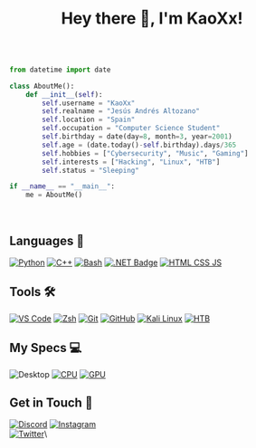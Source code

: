 <h1 align="center">Hey there 👋, I'm KaoXx!</h1>

<br />

<br />

```py
from datetime import date

class AboutMe():
    def __init__(self):
        self.username = "KaoXx"
        self.realname = "Jesús Andrés Altozano"
        self.location = "Spain"
        self.occupation = "Computer Science Student"
        self.birthday = date(day=8, month=3, year=2001)
        self.age = (date.today()-self.birthday).days/365 
        self.hobbies = ["Cybersecurity", "Music", "Gaming"]
        self.interests = ["Hacking", "Linux", "HTB"]
        self.status = "Sleeping"

if __name__ == "__main__":
    me = AboutMe()
```
<br />


Languages 💾
------------

[![Python](    https://img.shields.io/badge/-Python-333333?style=for-the-badge&logo=python&logoColor=white&labelColor=3776FB     )](https://www.python.org/)
[![C++](       https://img.shields.io/badge/-C++-333333?style=for-the-badge&logo=c%2B%2B&logoColor=white&labelColor=00599C       )](https://isocpp.org/)
[![Bash](      https://img.shields.io/badge/-Bash-333333?style=for-the-badge&logo=gnubash&logoColor=white&labelColor=4EAA25      )](https://www.gnu.org/software/bash/)
[![.NET Badge](https://img.shields.io/badge/.NET-512BD4?logo=dotnet&logoColor=fff&style=for-the-badge)](https://dotnet.microsoft.com/es-es/)
[![HTML CSS JS](https://img.shields.io/badge/-HTML_CSS_JS-333333?style=for-the-badge&logo=html5&logoColor=white&labelColor=DD3A0A)](https://www.w3schools.com/where_to_start.asp)

Tools 🛠️
--------

[![VS Code](   https://img.shields.io/badge/-VS_Code-333333?style=for-the-badge&logo=visualstudiocode&logoColor=white&labelColor=007ACC)](https://code.visualstudio.com/)
[![Zsh](       https://img.shields.io/badge/-Zsh-333333?style=for-the-badge&logo=zelle&logoColor=white&labelColor=FF2299               )](https://www.zsh.org/)
[![Git](       https://img.shields.io/badge/-Git-333333?style=for-the-badge&logo=git&logoColor=white&labelColor=F05032                 )](https://git-scm.com/)
[![GitHub](    https://img.shields.io/badge/-GitHub-333333?style=for-the-badge&logo=github&logoColor=white&labelColor=222222           )](https://github.com/)
[![Kali Linux](https://img.shields.io/badge/Kali%20Linux-557C94?logo=kalilinux&logoColor=fff&style=for-the-badge)](https://www.hackthebox.com/)
[![HTB](    https://img.shields.io/badge/-HackTheBox-%239FEF00?style=for-the-badge&logo=hackthebox&logoColor=white           )](https://www.hackthebox.com/)


My Specs 💻
-----------

![Desktop](https://img.shields.io/badge/Custom-Desktop-333333?style=for-the-badge&logo=pcgamingwiki&logoColor=white&labelColor=FF2299)
[![CPU](https://img.shields.io/badge/Intel-0071C5?logo=intel&logoColor=fff&style=for-the-badge)](https://www.intel.la/content/www/xl/es/products/sku/199325/intel-core-i710700kf-processor-16m-cache-up-to-5-10-ghz/specifications.html)
[![GPU](https://img.shields.io/badge/NVIDIA-3070_TI?logo=nvidia&logoColor=fff&style=for-the-badge)](https://www.nvidia.com/es-es/geforce/graphics-cards/30-series/rtx-3070-3070ti/)

Get in Touch 📡
---------------

[![Discord](https://img.shields.io/badge/-%E2%81%A0%20%E2%81%A0%E2%81%A0%20%E2%81%A0ka0xx%E2%81%A0%20%E2%81%A0%20-333333?style=for-the-badge&logo=discord&logoColor=white&labelColor=5865F2)](https://discord.com/channels/@me)
[![Instagram](https://img.shields.io/badge/-@jesus__anndres__-333333?style=for-the-badge&logo=instagram&logoColor=white&labelColor=E4405F)](https://www.instagram.com/jesus_anndres)\
[![Twitter](https://img.shields.io/badge/-@imKaoXx__-333333?style=for-the-badge&logo=twitter&logoColor=white&labelColor=1DA1F2)](https://x.com/imKaoXx)\


























